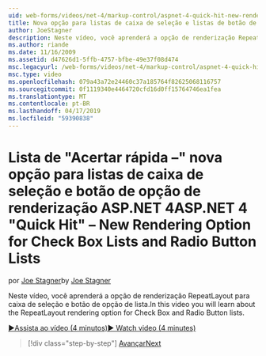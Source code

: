 ```yaml
---
uid: web-forms/videos/net-4/markup-control/aspnet-4-quick-hit-new-rendering-option-for-check-box-lists-and-radio-button-lists
title: Nova opção para listas de caixa de seleção e listas de botão de rádio de renderização | Microsoft Docs
author: JoeStagner
description: Neste vídeo, você aprenderá a opção de renderização RepeatLayout para caixa de seleção e botão de opção de lista.
ms.author: riande
ms.date: 11/16/2009
ms.assetid: d47626d1-5ffb-4757-bfbe-49e37f08d474
msc.legacyurl: /web-forms/videos/net-4/markup-control/aspnet-4-quick-hit-new-rendering-option-for-check-box-lists-and-radio-button-lists
msc.type: video
ms.openlocfilehash: 079a43a72e24460c37a185764f82625068116757
ms.sourcegitcommit: 0f1119340e4464720cfd16d0ff15764746ea1fea
ms.translationtype: MT
ms.contentlocale: pt-BR
ms.lasthandoff: 04/17/2019
ms.locfileid: "59390838"
---
```

# <a name="aspnet-4-quick-hit--new-rendering-option-for-check-box-lists-and-radio-button-lists"></a><span data-ttu-id="4fffb-103">Lista de "Acertar rápida –" nova opção para listas de caixa de seleção e botão de opção de renderização ASP.NET 4</span><span class="sxs-lookup"><span data-stu-id="4fffb-103">ASP.NET 4 "Quick Hit" – New Rendering Option for Check Box Lists and Radio Button Lists</span></span>

<span data-ttu-id="4fffb-104">por [Joe Stagner](https://github.com/JoeStagner)</span><span class="sxs-lookup"><span data-stu-id="4fffb-104">by [Joe Stagner](https://github.com/JoeStagner)</span></span>

<span data-ttu-id="4fffb-105">Neste vídeo, você aprenderá a opção de renderização RepeatLayout para caixa de seleção e botão de opção de lista.</span><span class="sxs-lookup"><span data-stu-id="4fffb-105">In this video you will learn about the RepeatLayout rendering option for Check Box and Radio Button lists.</span></span> 

[<span data-ttu-id="4fffb-106">&#9654;Assista ao vídeo (4 minutos)</span><span class="sxs-lookup"><span data-stu-id="4fffb-106">&#9654; Watch video (4 minutes)</span></span>](https://channel9.msdn.com/Blogs/ASP-NET-Site-Videos/aspnet-4-quick-hit-new-rendering-option-for-check-box-lists-and-radio-button-lists)

> [!div class="step-by-step"]
> [<span data-ttu-id="4fffb-107">Avançar</span><span class="sxs-lookup"><span data-stu-id="4fffb-107">Next</span></span>](aspnet-4-quick-hit-table-free-templated-controls.md)
